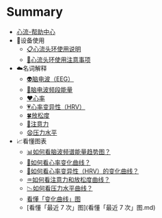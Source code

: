 # Summary

* [心流-帮助中心](README.md)
* 📲设备使用
    * [📋心流头环使用说明](📲设备使用/📋心流头环使用说明.md)
    * [📌心流头环使用注意事项](📲设备使用/📌心流头环使用注意事项.md)
* ☁️名词解释
    * [👽脑电波（EEG）](☁️名词解释/👽脑电波（EEG）.md)
    * [🔋脑电波频段能量](☁️名词解释/🔋脑电波频段能量.md)
    * [❤️心率](☁️名词解释/❤️心率.md)
    * [💗心率变异性（HRV）](☁️名词解释/💗心率变异性（HRV）.md)
    * [🍀放松度](☁️名词解释/🍀放松度.md)
    * [🎯注意力](☁️名词解释/🎯注意力.md)
    * [😧压力水平](☁️名词解释/😧压力水平.md)
* 📈看懂图表
    * [📊如何看脑波频谱能量趋势图？](📈看懂图表/📊如何看脑波频谱能量趋势图？.md)
    * [💖如何看心率变化曲线？](📈看懂图表/💖如何看心率变化曲线？.md)
    * [💓如何看心率变异性（HRV）的变化曲线？](📈看懂图表/💓如何看心率变异性（HRV）的变化曲线？.md)
    * [♒如何看注意力和放松度曲线？](📈看懂图表/♒如何看注意力和放松度曲线？.md)
    * [📉如何看压力水平曲线？](📈看懂图表/📉如何看压力水平曲线？.md)
    * [看懂「变化曲线」图](看懂「变化曲线」图.md)
    * [看懂「最近 7 次」图](看懂「最近 7 次」图.md)

